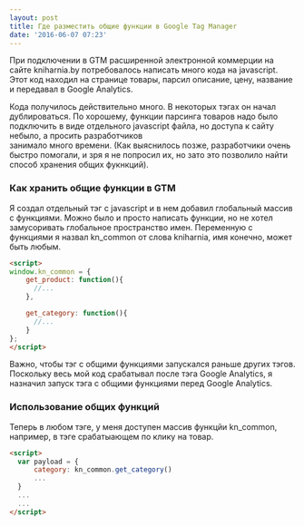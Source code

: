 ```yaml
---
layout: post
title: Где разместить общие функции в Google Tag Manager
date: '2016-06-07 07:23'
---
```


При подключении в GTM расширенной электронной коммерции на сайте kniharnia.by
потребовалось написать много кода на javascript. Этот код находил на странице
товары, парсил описание, цену, название и передавал в Google Analytics.

Кода получилось действительно много. В некоторых тэгах он начал дублироваться.
По хорошему, функции парсинга товаров надо было подключить в виде отдельного
javascript файла, но доступа к сайту небыло, а просить разработчиков  
занимало много времени. (Как выяснилось позже, разработчики очень быстро помогали,
  и зря я не попросил их, но зато это позволило найти способ хранения общих фукнкций).

### Как хранить общие функции в GTM

Я создал отдельный тэг с javascript и в нем добавил глобальный массив с функциями.
Можно было и просто написать функции, но не хотел замусоривать глобальное пространство имен.
Переменную с функциями я назвал kn_common от слова kniharnia, имя конечно, может быть любым.

```html
<script>
window.kn_common = {
    get_product: function(){
      //...
    },

    get_category: function(){
      //...
    }
};
</script>
```

Важно, чтобы тэг с общими функциями запускался раньше других тэгов. Поскольку
весь мой код срабатывал после тэга Google Analytics, я назначил запуск тэга с общими
функциями перед Google Analytics.

### Использование общих функций

Теперь в любом тэге, у меня доступен массив функцйи kn_common, например, в тэге
срабатыающем по клику на товар.

```html
<script>
  var payload = {
      category: kn_common.get_category()
      ...
  }
  ...
  ...
</script>
```
